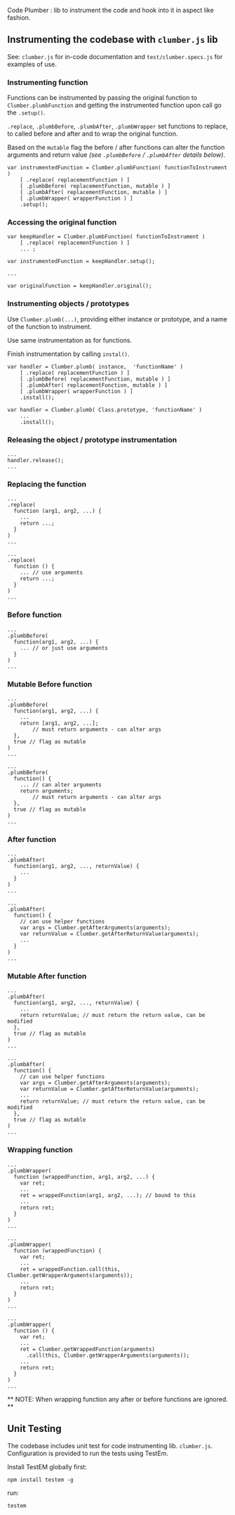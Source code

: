 Code Plumber : lib to instrument the code and hook into it in aspect like fashion.

## Instrumenting the codebase with `clumber.js` lib

See: `clumber.js` for in-code documentation and `test/clumber.specs.js` for examples of use.


### Instrumenting function

Functions can be instrumented by passing the original function to `Clumber.plumbFunction` and getting the instrumented function upon call go the `.setup()`.

`.replace`, `.plumbBefore`, `.plumbAfter`, `.plumbWrapper` set functions to replace, to called before and after and to wrap the original function. 

Based on the `mutable` flag the before / after functions can alter the function arguments and return value _(see `.plumbBefore` / `.plumbAfter` details below)_.

	var instrumentedFunction = Clumber.plumbFunction( functionToInstrument )
		[ .replace( replacementFunction ) ]
		[ .plumbBefore( replacementFunction, mutable ) ]
		[ .plumbAfter( replacementFunction, mutable ) ]
		[ .plumbWrapper( wrapperFunction ) ]
		.setup();


### Accessing the original function

	var keepHandler = Clumber.plumbFunction( functionToInstrument )
		[ .replace( replacementFunction ) ]
		... ;

	var instrumentedFunction = keepHandler.setup();

	...

	var originalFunction = keepHandler.original();


### Instrumenting objects / prototypes

Use `Clumber.plumb(...)`, providing either instance or prototype, and a name of the function to instrument.

Use same instrumentation as for functions.

Finish instrumentation by calling `instal()`.

	var handler = Clumber.plumb( instance,  'functionName' )
		[ .replace( replacementFunction ) ]
		[ .plumbBefore( replacementFunction, mutable ) ]
		[ .plumbAfter( replacementFunction, mutable ) ]
		[ .plumbWrapper( wrapperFunction ) ]
		.install();

	var handler = Clumber.plumb( Class.prototype, 'functionName' )
		...
		.install();

### Releasing the object / prototype instrumentation

	...
	handler.release();
	...


### Replacing the function

	...
	.replace(
	  function (arg1, arg2, ...) {
		...
	  	return ...;
	  }
	)
	...

	...
	.replace(
	  function () {
		... // use arguments
	  	return ...;
	  }
	)
	...

### Before function

	...
	.plumbBefore(
	  function(arg1, arg2, ...) {
	  	... // or just use arguments
	  }
	)
	...

### Mutable Before function

	...
	.plumbBefore(
	  function(arg1, arg2, ...) {
	  	...
	  	return [arg1, arg2, ...];
	  		// must return arguments - can alter args
	  },
	  true // flag as mutable
	)
	...

	...
	.plumbBefore(
	  function() {
	  	... // can alter arguments
	  	return arguments;
	  		// must return arguments - can alter args
	  },
	  true // flag as mutable
	)
	...


### After function

	...
	.plumbAfter(
	  function(arg1, arg2, ..., returnValue) {
		...
	  }
	)
	...

	...
	.plumbAfter(
	  function() {
		// can use helper functions
		var args = Clumber.getAfterArguments(arguments);
		var returnValue = Clumber.getAfterReturnValue(arguments);
		...
	  }
	)
	...

### Mutable After function

	...
	.plumbAfter(
	  function(arg1, arg2, ..., returnValue) {
		...
		return returnValue; // must return the return value, can be modified
	  },
	  true // flag as mutable
	)
	...

	...
	.plumbAfter(
	  function() {
		// can use helper functions
		var args = Clumber.getAfterArguments(arguments);
		var returnValue = Clumber.getAfterReturnValue(arguments);
		...
		return returnValue; // must return the return value, can be modified
	  },
	  true // flag as mutable
	)
	...


### Wrapping function

	...
	.plumbWrapper(
	  function (wrappedFunction, arg1, arg2, ...) {
	  	var ret;
		...
		ret = wrappedFunction(arg1, arg2, ...); // bound to this
		...
	  	return ret;
	  }
	)
	...

	...
	.plumbWrapper(
	  function (wrappedFunction) {
	  	var ret;
		...
		ret = wrappedFunction.call(this, Clumber.getWrapperArguments(arguments));
		...
	  	return ret;
	  }
	)
	...

	...
	.plumbWrapper(
	  function () {
	  	var ret;
		...
		ret = Clumber.getWrappedFunction(arguments)
		  .call(this, Clumber.getWrapperArguments(arguments));
		...
	  	return ret;
	  }
	)
	...


** NOTE: When wrapping function any after or before functions are ignored. **


## Unit Testing

The codebase includes unit test for code instrumenting lib. `clumber.js`. Configuration is provided to run the tests using TestEm.

Install TestEM globally first:

	npm install testem -g

run:

	testem
